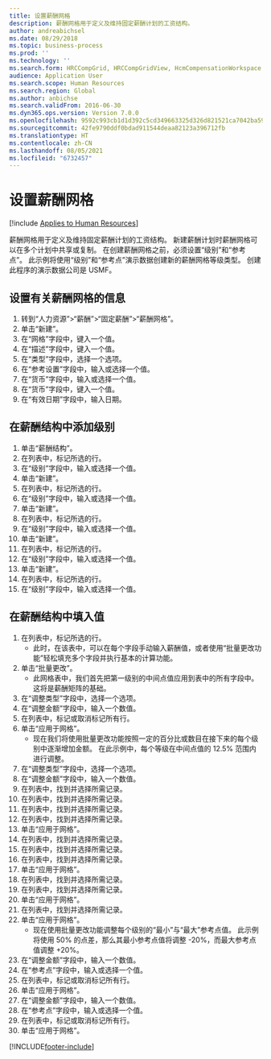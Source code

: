 ```yaml
---
title: 设置薪酬网格
description: 薪酬网格用于定义及维持固定薪酬计划的工资结构。
author: andreabichsel
ms.date: 08/29/2018
ms.topic: business-process
ms.prod: ''
ms.technology: ''
ms.search.form: HRCCompGrid, HRCCompGridView, HcmCompensationWorkspace
audience: Application User
ms.search.scope: Human Resources
ms.search.region: Global
ms.author: anbichse
ms.search.validFrom: 2016-06-30
ms.dyn365.ops.version: Version 7.0.0
ms.openlocfilehash: 9592c993cb1d1d392c5cd349663325d326d821521ca7042ba593d74e8f3b5d2f
ms.sourcegitcommit: 42fe9790ddf0bdad911544deaa82123a396712fb
ms.translationtype: HT
ms.contentlocale: zh-CN
ms.lasthandoff: 08/05/2021
ms.locfileid: "6732457"
---
```

# <a name="set-up-compensation-grids"></a>设置薪酬网格

[!include [Applies to Human Resources](../includes/applies-to-hr.md)]

薪酬网格用于定义及维持固定薪酬计划的工资结构。 新建薪酬计划时薪酬网格可以在多个计划中共享或复制。  在创建薪酬网格之前，必须设置“级别”和“参考点”。 此示例将使用“级别”和“参考点”演示数据创建新的薪酬网格等级类型。 创建此程序的演示数据公司是 USMF。


## <a name="set-up-information-about-the-compensation-grid"></a>设置有关薪酬网格的信息
1. 转到“人力资源”>“薪酬”>“固定薪酬”>“薪酬网格”。
2. 单击“新建”。
3. 在“网格”字段中，键入一个值。
4. 在“描述”字段中，键入一个值。
5. 在“类型”字段中，选择一个选项。
6. 在“参考设置”字段中，输入或选择一个值。
7. 在“货币”字段中，输入或选择一个值。
8. 在“货币”字段中，键入一个值。
9. 在“有效日期”字段中，输入日期。

## <a name="add-levels-to-the-compensation-structure"></a>在薪酬结构中添加级别
1. 单击“薪酬结构”。
2. 在列表中，标记所选的行。
3. 在“级别”字段中，输入或选择一个值。
4. 单击“新建”。
5. 在列表中，标记所选的行。
6. 在“级别”字段中，输入或选择一个值。
7. 单击“新建”。
8. 在列表中，标记所选的行。
9. 在“级别”字段中，输入或选择一个值。
10. 单击“新建”。
11. 在列表中，标记所选的行。
12. 在“级别”字段中，输入或选择一个值。
13. 单击“新建”。
14. 在列表中，标记所选的行。
15. 在“级别”字段中，输入或选择一个值。

## <a name="fill-in-the-compensation-structure-with-values"></a>在薪酬结构中填入值
1. 在列表中，标记所选的行。
    * 此时，在该表中，可以在每个字段手动输入薪酬值，或者使用“批量更改功能”轻松填充多个字段并执行基本的计算功能。  
2. 单击“批量更改”。
    * 此网格表中，我们首先把第一级别的中间点值应用到表中的所有字段中。 这将是薪酬矩阵的基础。  
3. 在“调整类型”字段中，选择一个选项。
4. 在“调整金额”字段中，输入一个数值。
5. 在列表中，标记或取消标记所有行。
6. 单击“应用于网格”。
    * 现在我们将使用批量更改功能按照一定的百分比或数目在接下来的每个级别中逐渐增加金额。 在此示例中，每个等级在中间点值的 12.5% 范围内进行调整。  
7. 在“调整类型”字段中，选择一个选项。
8. 在“调整金额”字段中，输入一个数值。
9. 在列表中，找到并选择所需记录。
10. 在列表中，找到并选择所需记录。
11. 在列表中，找到并选择所需记录。
12. 在列表中，找到并选择所需记录。
13. 单击“应用于网格”。
14. 在列表中，找到并选择所需记录。
15. 在列表中，找到并选择所需记录。
16. 在列表中，找到并选择所需记录。
17. 单击“应用于网格”。
18. 在列表中，找到并选择所需记录。
19. 在列表中，找到并选择所需记录。
20. 单击“应用于网格”。
21. 在列表中，找到并选择所需记录。
22. 单击“应用于网格”。
    * 现在使用批量更改功能调整每个级别的“最小”与“最大”参考点值。 此示例将使用 50% 的点差，那么其最小参考点值将调整 -20%，而最大参考点值调整 +20%。  
23. 在“调整金额”字段中，输入一个数值。
24. 在“参考点”字段中，输入或选择一个值。
25. 在列表中，标记或取消标记所有行。
26. 单击“应用于网格”。
27. 在“调整金额”字段中，输入一个数值。
28. 在“参考点”字段中，输入或选择一个值。
29. 在列表中，标记或取消标记所有行。
30. 单击“应用于网格”。



[!INCLUDE[footer-include](../includes/footer-banner.md)]